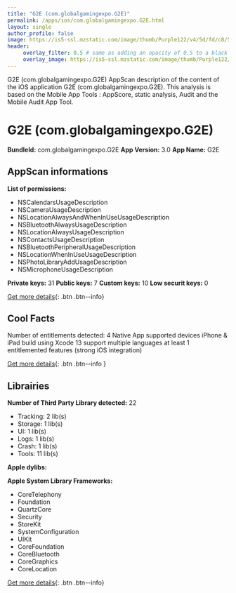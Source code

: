 ```yaml
---
title: "G2E (com.globalgamingexpo.G2E)"
permalink: /apps/ios/com.globalgamingexpo.G2E.html
layout: single
author_profile: false
image: https://is5-ssl.mzstatic.com/image/thumb/Purple122/v4/5d/fd/c8/5dfdc823-6127-79f8-d965-59608d62df98/AppIcon-1x_U007emarketing-0-7-0-85-220.png/512x512bb.jpg
header: 
     overlay_filter: 0.5 # same as adding an opacity of 0.5 to a black background
     overlay_image: https://is5-ssl.mzstatic.com/image/thumb/Purple122/v4/5d/fd/c8/5dfdc823-6127-79f8-d965-59608d62df98/AppIcon-1x_U007emarketing-0-7-0-85-220.png/512x512bb.jpg
---
```

G2E (com.globalgamingexpo.G2E) AppScan description of the content of the iOS application G2E (com.globalgamingexpo.G2E). This analysis is based on the Mobile App Tools : AppScore, static analysis, Audit and the Mobile Audit App Tool.

# G2E (com.globalgamingexpo.G2E)

**BundleId:** com.globalgamingexpo.G2E
**App Version:** 3.0
**App Name:** G2E


## AppScan informations 

**List of permissions:** 
- NSCalendarsUsageDescription
- NSCameraUsageDescription
- NSLocationAlwaysAndWhenInUseUsageDescription
- NSBluetoothAlwaysUsageDescription
- NSLocationAlwaysUsageDescription
- NSContactsUsageDescription
- NSBluetoothPeripheralUsageDescription
- NSLocationWhenInUseUsageDescription
- NSPhotoLibraryAddUsageDescription
- NSMicrophoneUsageDescription
  
  
**Private keys:** 31
**Public keys:** 7
**Custom keys:** 10
**Low securit keys:** 0
  
[Get more details](/pricing.html){: .btn .btn--info}

## Cool Facts

Number of entitlements detected: 4
Native App
supported devices iPhone & iPad
build using Xcode 13
support multiple languages
at least 1 entitlemented features (strong iOS integration)
  
[Get more details](/pricing.html){: .btn .btn--info }

## Librairies 
**Number of Third Party Library detected:** 22
- Tracking: 2 lib(s)
- Storage: 1 lib(s)
- UI: 1 lib(s)
- Logs: 1 lib(s)
- Crash: 1 lib(s)
- Tools: 11 lib(s)


**Apple dylibs:**


**Apple System Library Frameworks:**
- CoreTelephony
- Foundation
- QuartzCore
- Security
- StoreKit
- SystemConfiguration
- UIKit
- CoreFoundation
- CoreBluetooth
- CoreGraphics
- CoreLocation


  
[Get more details](/pricing.html){: .btn .btn--info}

